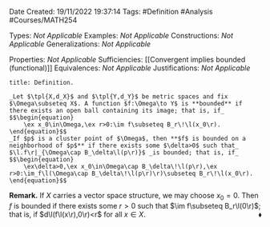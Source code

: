 <div class="topSpace"></div>

Date Created: 19/11/2022 19:37:14
Tags: #Definition #Analysis #Courses/MATH254

Types: _Not Applicable_
Examples: _Not Applicable_
Constructions: _Not Applicable_
Generalizations: _Not Applicable_

Properties: _Not Applicable_
Sufficiencies: [[Convergent implies bounded (functional)]]
Equivalences: _Not Applicable_
Justifications: _Not Applicable_

``` ad-Definition
title: Definition.

_Let $\tpl{X,d_X}$ and $\tpl{Y,d_Y}$ be metric spaces and fix $\Omega\subseteq X$. A function $f:\Omega\to Y$ is **bounded** if there exists an open ball containing its image; that is, if_
$$\begin{equation}
    \ex x_0\in\Omega,\ex r>0:\im f\subseteq B_r\!\l(x_0\r).
\end{equation}$$
_If $p$ is a cluster point of $\Omega$, then **$f$ is bounded on a neighborhood of $p$** if there exists some $\delta>0$ such that_ $\l.f\r|_{\Omega\cap B_\delta\l(p\r)}$ _is bounded; that is, if_
$$\begin{equation}
    \ex\delta>0,\ex x_0\in\Omega\cap B_\delta\!\l(p\r),\ex r>0:\im_f\l(\Omega\cap B_\delta\!\l(p\r)\r)\subseteq B_r\!\l(x_0\r).
\end{equation}$$

```

**Remark.** If $X$ carries a vector space structure, we may choose $x_0=0$. Then $f$ is bounded if there exists some $r>0$ such that $\im f\subseteq B_r\l(0\r)$; that is, if $d\l(f\l(x\r),0\r)<r$ for all $x\in X$.<span style="float:right;">$\blacklozenge$</span>
